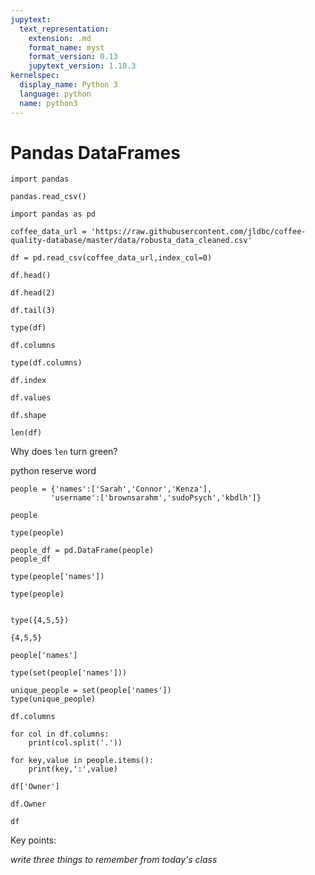 ```yaml
---
jupytext:
  text_representation:
    extension: .md
    format_name: myst
    format_version: 0.13
    jupytext_version: 1.10.3
kernelspec:
  display_name: Python 3
  language: python
  name: python3
---
```


# Pandas DataFrames

```{code-cell} ipython3
import pandas
```

```{code-cell} ipython3
pandas.read_csv()
```

```{code-cell} ipython3
import pandas as pd
```

```{code-cell} ipython3
coffee_data_url = 'https://raw.githubusercontent.com/jldbc/coffee-quality-database/master/data/robusta_data_cleaned.csv'
```

```{code-cell} ipython3
df = pd.read_csv(coffee_data_url,index_col=0)
```

```{code-cell} ipython3
df.head()
```

```{code-cell} ipython3
df.head(2)
```

```{code-cell} ipython3
df.tail(3)
```

```{code-cell} ipython3
type(df)
```

```{code-cell} ipython3
df.columns
```

```{code-cell} ipython3
type(df.columns)
```

```{code-cell} ipython3
df.index
```

```{code-cell} ipython3
df.values
```

```{code-cell} ipython3
df.shape
```

```{code-cell} ipython3
len(df)
```

Why does `len` turn green?


python reserve word

```{code-cell} ipython3
people = {'names':['Sarah','Connor','Kenza'],
         'username':['brownsarahm','sudoPsych','kbdlh']}
```

```{code-cell} ipython3
people
```

```{code-cell} ipython3
type(people)
```

```{code-cell} ipython3
people_df = pd.DataFrame(people)
people_df
```

```{code-cell} ipython3
type(people['names'])
```

```{code-cell} ipython3
type(people)
```

```{code-cell} ipython3

type({4,5,5})
```

```{code-cell} ipython3
{4,5,5}
```

```{code-cell} ipython3
people['names']
```

```{code-cell} ipython3
type(set(people['names']))
```

```{code-cell} ipython3
unique_people = set(people['names'])
type(unique_people)
```

```{code-cell} ipython3
df.columns
```

```{code-cell} ipython3
for col in df.columns:
    print(col.split('.'))
```

```{code-cell} ipython3
for key,value in people.items():
    print(key,':',value)
```

```{code-cell} ipython3
df['Owner']
```

```{code-cell} ipython3
df.Owner
```

```{code-cell} ipython3
df
```

Key points:

_write three things to remember from today's class_

```{code-cell} ipython3

```

